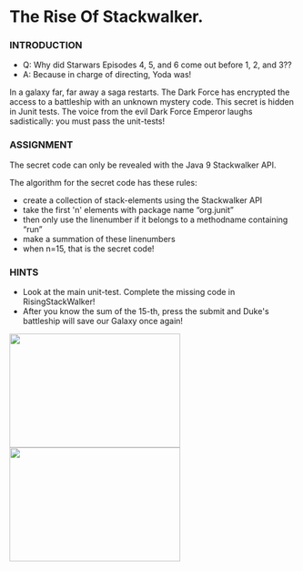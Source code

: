 # The Rise Of Stackwalker.

### INTRODUCTION
- Q: Why did Starwars Episodes 4, 5, and 6 come out before 1, 2, and 3??
- A: Because in charge of directing, Yoda was!

In a galaxy far, far away a saga restarts. The Dark Force has encrypted the access to a battleship with an unknown mystery code.
This secret is hidden in Junit tests. The voice from the evil Dark Force Emperor laughs sadistically: you must pass the unit-tests! 

### ASSIGNMENT
The secret code can only be revealed with the Java 9 Stackwalker API.

The algorithm for the secret code has these rules:
- create a collection of stack-elements using the Stackwalker API
- take the first 'n' elements with package name “org.junit”
- then only use the linenumber if it belongs to a methodname containing “run”
- make a summation of these linenumbers
- when n=15, that is the secret code!

### HINTS
- Look at the main unit-test. Complete the missing code in RisingStackWalker!
- After you know the sum of the 15-th, press the submit and Duke's battleship will save our Galaxy once again!

<img src='https://32jn1p2jfust2jm6d92xtg5d-wpengine.netdna-ssl.com/wp-content/uploads/2015/01/ForkJoinWars.png' style='width:300px;height:200px' >

<img src='https://pbs.twimg.com/media/C4nRPktXAAAvKMW?format=jpg&name=small' style='width:300px;height:200px'>
